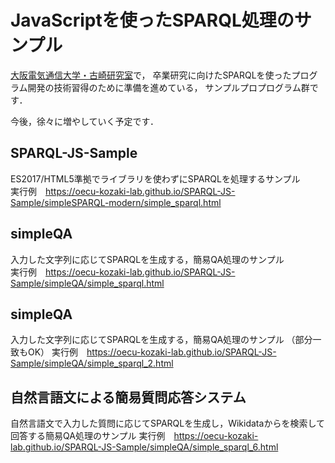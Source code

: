 # JavaScriptを使ったSPARQL処理のサンプル

[大阪電気通信大学・古崎研究室](https://www.osakac.ac.jp/labs/kozaki/)で，
卒業研究に向けたSPARQLを使ったプログラム開発の技術習得のために準備を進めている，
サンプルプロプログラム群です．


今後，徐々に増やしていく予定です．

## SPARQL-JS-Sample
ES2017/HTML5準拠でライブラリを使わずにSPARQLを処理するサンプル  
実行例　https://oecu-kozaki-lab.github.io/SPARQL-JS-Sample/simpleSPARQL-modern/simple_sparql.html

## simpleQA
入力した文字列に応じてSPARQLを生成する，簡易QA処理のサンプル  
実行例　https://oecu-kozaki-lab.github.io/SPARQL-JS-Sample/simpleQA/simple_sparql.html

## simpleQA
入力した文字列に応じてSPARQLを生成する，簡易QA処理のサンプル （部分一致もOK） 
実行例　https://oecu-kozaki-lab.github.io/SPARQL-JS-Sample/simpleQA/simple_sparql_2.html


## 自然言語文による簡易質問応答システム
自然言語文で入力した質問に応じてSPARQLを生成し，Wikidataからを検索して回答する簡易QA処理のサンプル 
実行例　https://oecu-kozaki-lab.github.io/SPARQL-JS-Sample/simpleQA/simple_sparql_6.html






